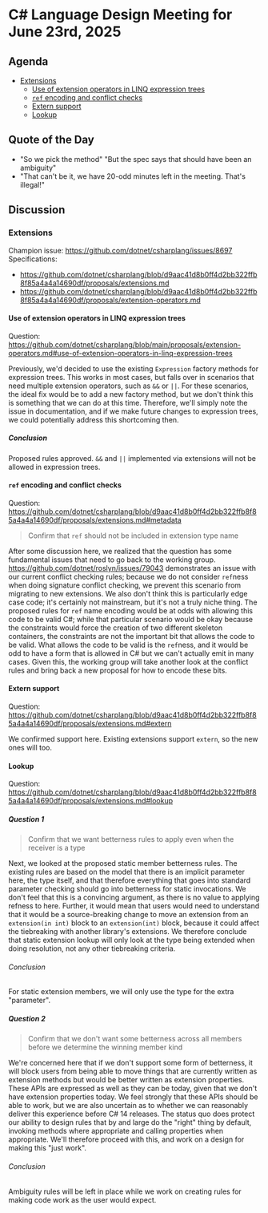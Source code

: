 # C# Language Design Meeting for June 23rd, 2025

## Agenda

- [Extensions](#extensions)
    - [Use of extension operators in LINQ expression trees](#use-of-extension-operators-in-linq-expression-trees)
    - [`ref` encoding and conflict checks](#ref-encoding-and-conflict-checks)
    - [Extern support](#extern-support)
    - [Lookup](#lookup)

## Quote of the Day

- "So we pick the method" "But the spec says that should have been an ambiguity"
- "That can't be it, we have 20-odd minutes left in the meeting. That's illegal!"

## Discussion

### Extensions

Champion issue: https://github.com/dotnet/csharplang/issues/8697  
Specifications:
* https://github.com/dotnet/csharplang/blob/d9aac41d8b0ff4d2bb322ffb8f85a4a4a14690df/proposals/extensions.md
* https://github.com/dotnet/csharplang/blob/d9aac41d8b0ff4d2bb322ffb8f85a4a4a14690df/proposals/extension-operators.md

#### Use of extension operators in LINQ expression trees

Question: https://github.com/dotnet/csharplang/blob/main/proposals/extension-operators.md#use-of-extension-operators-in-linq-expression-trees

Previously, we'd decided to use the existing `Expression` factory methods for expression trees. This works in most cases, but
falls over in scenarios that need multiple extension operators, such as `&&` or `||`. For these scenarios, the ideal fix would
be to add a new factory method, but we don't think this is something that we can do at this time. Therefore, we'll simply note
the issue in documentation, and if we make future changes to expression trees, we could potentially address this shortcoming then.

##### Conclusion

Proposed rules approved. `&&` and `||` implemented via extensions will not be allowed in expression trees.

#### `ref` encoding and conflict checks

Question: https://github.com/dotnet/csharplang/blob/d9aac41d8b0ff4d2bb322ffb8f85a4a4a14690df/proposals/extensions.md#metadata

> Confirm that `ref` should not be included in extension type name

After some discussion here, we realized that the question has some fundamental issues that need to go back to the working group.
https://github.com/dotnet/roslyn/issues/79043 demonstrates an issue with our current conflict checking rules; because we do not
consider `ref`ness when doing signature conflict checking, we prevent this scenario from migrating to new extensions. We also
don't think this is particularly edge case code; it's certainly not mainstream, but it's not a truly niche thing. The proposed rules
for `ref` name encoding would be at odds with allowing this code to be valid C#; while that particular scenario would be okay
because the constraints would force the creation of two different skeleton containers, the constraints are not the important bit
that allows the code to be valid. What allows the code to be valid is the `ref`ness, and it would be odd to have a form that is
allowed in C# but we can't actually emit in many cases. Given this, the working group will take another look at the conflict rules
and bring back a new proposal for how to encode these bits.

#### Extern support

Question: https://github.com/dotnet/csharplang/blob/d9aac41d8b0ff4d2bb322ffb8f85a4a4a14690df/proposals/extensions.md#extern

We confirmed support here. Existing extensions support `extern`, so the new ones will too.

#### Lookup

Question: https://github.com/dotnet/csharplang/blob/d9aac41d8b0ff4d2bb322ffb8f85a4a4a14690df/proposals/extensions.md#lookup

##### Question 1

> Confirm that we want betterness rules to apply even when the receiver is a type

Next, we looked at the proposed static member betterness rules. The existing rules are based on the model that there is an implicit
parameter here, the type itself, and that therefore everything that goes into standard parameter checking should go into
betterness for static invocations. We don't feel that this is a convincing argument, as there is no value to applying refness to here.
Further, it would mean that users would need to understand that it would be a source-breaking change to move an extension from an
`extension(in int)` block to an `extension(int)` block, because it could affect the tiebreaking with another library's extensions.
We therefore conclude that static extension lookup will only look at the type being extended when doing resolution, not any other
tiebreaking criteria.

###### Conclusion

For static extension members, we will only use the type for the extra "parameter".

##### Question 2

> Confirm that we don't want some betterness across all members before we determine the winning member kind

We're concerned here that if we don't support some form of betterness, it will block users from being able to move things that are
currently written as extension methods but would be better written as extension properties. These APIs are expressed as well as
they can be today, given that we don't have extension properties today. We feel strongly that these APIs should be able to work,
but we are also uncertain as to whether we can reasonably deliver this experience before C# 14 releases. The status quo does
protect our ability to design rules that by and large do the "right" thing by default, invoking methods where appropriate and
calling properties when appropriate. We'll therefore proceed with this, and work on a design for making this "just work".

###### Conclusion

Ambiguity rules will be left in place while we work on creating rules for making code work as the user would expect.
